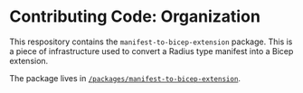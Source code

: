 # Contributing Code: Organization

This respository contains the `manifest-to-bicep-extension` package. This is a piece of infrastructure used to convert a Radius type manifest into a Bicep extension.

The package lives in [`/packages/manifest-to-bicep-extension`](../../../../packages/manifest-to-bicep-extension/).
